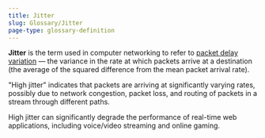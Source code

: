 ```yaml
---
title: Jitter
slug: Glossary/Jitter
page-type: glossary-definition
---
```




**Jitter** is the term used in computer networking to refer to [packet delay variation](https://en.wikipedia.org/wiki/Packet_delay_variation) — the variance in the rate at which packets arrive at a destination (the average of the squared difference from the mean packet arrival rate).

"High jitter" indicates that packets are arriving at significantly varying rates, possibly due to network congestion, packet loss, and routing of packets in a stream through different paths.

High jitter can significantly degrade the performance of real-time web applications, including voice/video streaming and online gaming.
